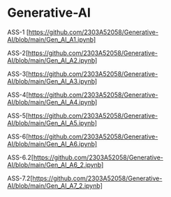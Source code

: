 # Generative-AI
ASS-1 [https://github.com/2303A52058/Generative-AI/blob/main/Gen_AI_A1.ipynb]

ASS-2[https://github.com/2303A52058/Generative-AI/blob/main/Gen_AI_A2.ipynb]

ASS-3[https://github.com/2303A52058/Generative-AI/blob/main/Gen_AI_A3.ipynb]

ASS-4[https://github.com/2303A52058/Generative-AI/blob/main/Gen_AI_A4.ipynb]

ASS-5[https://github.com/2303A52058/Generative-AI/blob/main/Gen_AI_A5.ipynb]

ASS-6[https://github.com/2303A52058/Generative-AI/blob/main/Gen_AI_A6.ipynb]

ASS-6.2[https://github.com/2303A52058/Generative-AI/blob/main/Gen_AI_A6_2.ipynb]

ASS-7.2[https://github.com/2303A52058/Generative-AI/blob/main/Gen_AI_A7_2.ipynb]
